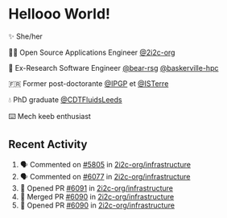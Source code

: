 # Hellooo World!

✨ She/her

👩‍💻 Open Source Applications Engineer [@2i2c-org](https://2i2c.org/)

🐻 Ex-Research Software Engineer [@bear-rsg](https://github.com/bear-rsg) [@baskerville-hpc](https://github.com/baskerville-hpc) 

🇫🇷 Former post-doctorante [@IPGP](https://github.com/IPGP) et [@ISTerre](https://www.isterre.fr/) 

💧 PhD graduate [@CDTFluidsLeeds](https://fluid-dynamics.leeds.ac.uk/) 

⌨️ Mech keeb enthusiast 

## Recent Activity 

<!--START_SECTION:activity-->
1. 🗣 Commented on [#5805](https://github.com/2i2c-org/infrastructure/issues/5805#issuecomment-2902109616) in [2i2c-org/infrastructure](https://github.com/2i2c-org/infrastructure)
2. 🗣 Commented on [#6077](https://github.com/2i2c-org/infrastructure/pull/6077#issuecomment-2901810394) in [2i2c-org/infrastructure](https://github.com/2i2c-org/infrastructure)
3. 💪 Opened PR [#6091](https://github.com/2i2c-org/infrastructure/pull/6091) in [2i2c-org/infrastructure](https://github.com/2i2c-org/infrastructure)
4. 🎉 Merged PR [#6090](https://github.com/2i2c-org/infrastructure/pull/6090) in [2i2c-org/infrastructure](https://github.com/2i2c-org/infrastructure)
5. 💪 Opened PR [#6090](https://github.com/2i2c-org/infrastructure/pull/6090) in [2i2c-org/infrastructure](https://github.com/2i2c-org/infrastructure)
<!--END_SECTION:activity-->
